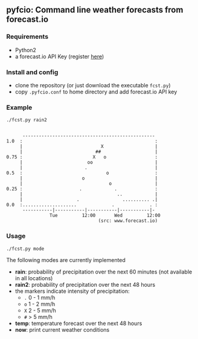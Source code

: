 ## pyfcio: Command line weather forecasts from forecast.io ##


### Requirements ###

* Python2
* a forecast.io API Key (register [here](https://developer.forecast.io/register))


### Install and config ###

* clone the repository (or just download the executable `fcst.py`)
* copy `.pyfcio.conf` to home directory and add forecast.io API key



### Example ###

```
./fcst.py rain2
```


```

      ------------------------------------------------- 
1.0  :                                                 :
     |                             X                   |
     |                           ##                    |
0.75 :                          X   o                  :
     |                        oo                       |
     |                       .                         |
0.5  :                               o                 :
     |                      o                          |
     |                                o                |
0.25 :                     .            .              :
     |                                   ..            |
     |                    .                .......... .|
0.0  :....................             .             . :
      -----------|-----------|-----------|-----------|- 
                Tue         12:00       Wed         12:00 
                                  (src: www.forecast.io)

```


### Usage ###

```
./fcst.py mode
```

The following modes are currently implemented

* **rain**: probability of precipitation over the next 60 minutes (not available in all locations)
* **rain2**: probability of precipitation over the next 48 hours
* the markers indicate intensity of precipitation:
  + `.` 0 - 1 mm/h
  + `o` 1 - 2 mm/h
  + `X` 2 - 5 mm/h
  + `#`   > 5 mm/h
* **temp**: temperature forecast over the next 48 hours
* **now**: print current weather conditions

